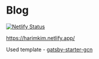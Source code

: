 # Blog

[![Netlify Status](https://api.netlify.com/api/v1/badges/d1f15b0b-1cbf-430c-8a35-d888f92fe531/deploy-status)](https://app.netlify.com/sites/harimkim/deploys)

https://harimkim.netlify.app/

Used template - [gatsby-starter-gcn](https://github.com/ryanwiemer/gatsby-starter-gcn)